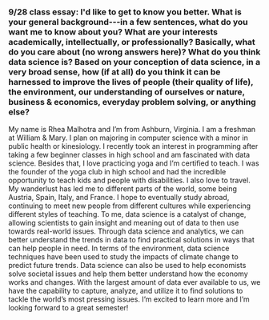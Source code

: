 ### 9/28 class essay: I'd like to get to know you better. What is your general background---in a few sentences, what do you want me to know about you? What are your interests academically, intellectually, or professionally? Basically, what do you care about (no wrong answers here)? What do you think data science is? Based on your conception of data science, in a very broad sense, how (if at all) do you think it can be harnessed to improve the lives of people (their quality of life), the environment, our understanding of ourselves or nature, business & economics, everyday problem solving, or anything else?

My name is Rhea Malhotra and I’m from Ashburn, Virginia. I am a freshman at William & Mary. I plan on majoring in computer science with a minor in public health or kinesiology. I recently took an interest in programming after taking a few beginner classes in high school and am fascinated with data science. Besides that, I love practicing yoga and I’m certified to teach. I was the founder of the yoga club in high school and had the incredible opportunity to teach kids and people with disabilities. I also love to travel. My wanderlust has led me to different parts of the world, some being Austria, Spain, Italy, and France. I hope to eventually study abroad, continuing to meet new people from different cultures while experiencing different styles of teaching. 
To me, data science is a catalyst of change, allowing scientists to gain insight and meaning out of data to then use towards real-world issues. Through data science and analytics, we can better understand the trends in data to find practical solutions in ways that can help people in need. In terms of the environment, data science techniques have been used to study the impacts of climate change to predict future trends. Data science can also be used to help economists solve societal issues and help them better understand how the economy works and changes. With the largest amount of data ever available to us, we have the capability to capture, analyze, and utilize it to find solutions to tackle the world’s most pressing issues.
I’m excited to learn more and I’m looking forward to a great semester!
